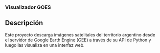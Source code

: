 ### Visualizador GOES

## Descripción 
Este proyecto descarga imágenes satelitales del territorio argentino desde el servidor de Google Earth Engine (GEE) a través de su API de Python y luego las visualiza en una interfaz web. 
